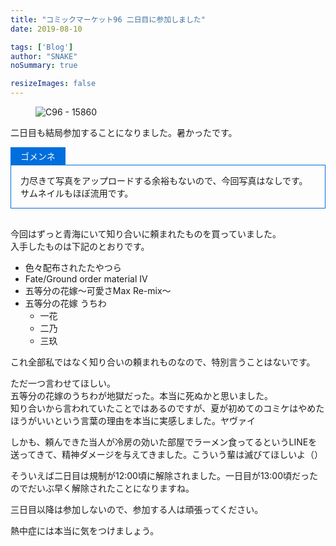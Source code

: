 ```yaml
---
title: "コミックマーケット96 二日目に参加しました"
date: 2019-08-10

tags: ['Blog']
author: "SNAKE"
noSummary: true

resizeImages: false
---
```

<figure class="wp-block-image"><img src="https://demo.ethernetcat.ga/wp-content/uploads/2019/08/C96_day2.png" alt="C96 - 15860" class="wp-image-15861" srcset="http://192.168.0.3/wp-content/uploads/2019/08/C96_day2.png 560w, http://192.168.0.3/wp-content/uploads/2019/08/C96_day2-300x169.png 300w" sizes="(max-width: 560px) 100vw, 560px" /></figure> 

二日目も結局参加することになりました。暑かったです。

<div class="wp-block-luxe-blocks-topic" style="margin-top:10px;margin-bottom:30px">
  <div class="wp-block-luxe-blocks-topic-title" style="color:#fff;background-color:#006edc;border:1px solid #006edc;border-radius:0px 0px 0 0;padding:3px 15px;display:inline-block">
    <span>ゴメンネ</span>
  </div>
  
  <div class="wp-block-luxe-blocks-topic-content" style="border:1px solid #006edc;padding:0px 15px 0px 15px ">
    <p>
      力尽きて写真をアップロードする余裕もないので、今回写真はなしです。サムネイルもほぼ流用です。
    </p>
  </div>
</div>

今回はずっと青海にいて知り合いに頼まれたものを買っていました。  
入手したものは下記のとおりです。

  * 色々配布されたたやつら
  * Fate/Ground order material IV
  * 五等分の花嫁～可愛さMax Re-mix～
  * 五等分の花嫁 うちわ
      * 一花
      * 二乃
      * 三玖

これ全部私ではなく知り合いの頼まれものなので、特別言うことはないです。

ただ一つ言わせてほしい。  
五等分の花嫁のうちわが地獄だった。本当に死ぬかと思いました。  
知り合いから言われていたことではあるのですが、夏が初めてのコミケはやめたほうがいいという言葉の理由を本当に実感しました。ヤヴァイ

しかも、頼んできた当人が冷房の効いた部屋でラーメン食ってるというLINEを送ってきて、精神ダメージを与えてきました。こういう輩は滅びてほしいよ（）

そういえば二日目は規制が12:00頃に解除されました。一日目が13:00頃だったのでだいぶ早く解除されたことになりますね。

三日目以降は参加しないので、参加する人は頑張ってください。

熱中症には本当に気をつけましょう。